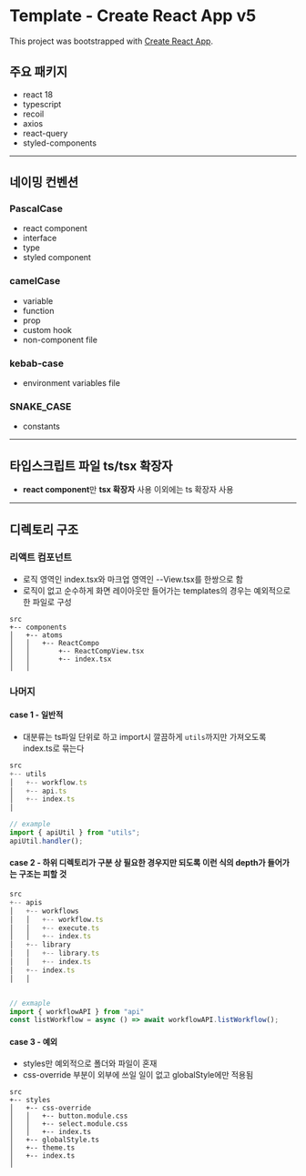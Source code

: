 # Template - Create React App v5

This project was bootstrapped with [Create React App](https://github.com/facebook/create-react-app).

## 주요 패키지

- react 18
- typescript
- recoil
- axios
- react-query
- styled-components

---

## 네이밍 컨벤션

### PascalCase

- react component
- interface
- type
- styled component

### camelCase

- variable
- function
- prop
- custom hook
- non-component file

### kebab-case

- environment variables file

### SNAKE_CASE

- constants

---

## 타입스크립트 파일 ts/tsx 확장자

- **react component**만 **tsx 확장자** 사용 이외에는 ts 확장자 사용

---

## 디렉토리 구조

### 리액트 컴포넌트

- 로직 영역인 index.tsx와 마크업 영역인 --View.tsx를 한쌍으로 함
- 로직이 없고 순수하게 화면 레이아웃만 들어가는 templates의 경우는 예외적으로 한 파일로 구성

```
src
+-- components
│   +-- atoms
│   │   +-- ReactCompo
│   │       +-- ReactCompView.tsx
│   │       +-- index.tsx
│   │
```

### 나머지

#### case 1 - 일반적

- 대분류는 ts파일 단위로 하고 import시 깔끔하게 `utils`까지만 가져오도록 index.ts로 묶는다

```typescript
src
+-- utils
│   +-- workflow.ts
│   +-- api.ts
│   +-- index.ts
│

// example
import { apiUtil } from "utils";
apiUtil.handler();
```

#### case 2 - 하위 디렉토리가 구분 상 필요한 경우지만 되도록 이런 식의 depth가 들어가는 구조는 피할 것

```typescript
src
+-- apis
│   +-- workflows
│   │   +-- workflow.ts
│   │   +-- execute.ts
│   │   +-- index.ts
│   +-- library
│   │   +-- library.ts
│   │   +-- index.ts
│   +-- index.ts
│   │


// exmaple
import { workflowAPI } from "api"
const listWorkflow = async () => await workflowAPI.listWorkflow();
```

#### case 3 - 예외

- styles만 예외적으로 폴더와 파일이 혼재
- css-override 부분이 외부에 쓰일 일이 없고 globalStyle에만 적용됨

```
src
+-- styles
│   +-- css-override
│   │   +-- button.module.css
│   │   +-- select.module.css
│   │   +-- index.ts
│   +-- globalStyle.ts
│   +-- theme.ts
│   +-- index.ts
│
```
